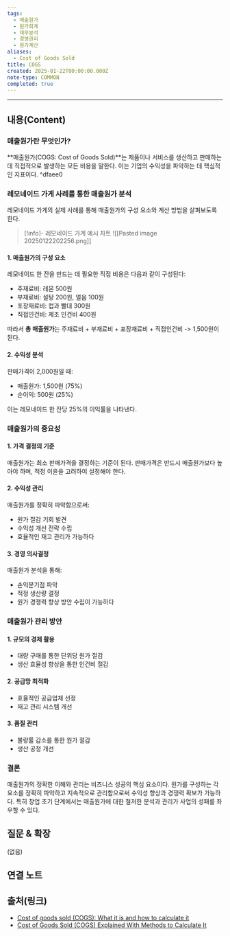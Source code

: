 ```yaml
---
tags:
  - 매출원가
  - 원가회계
  - 재무분석
  - 경영관리
  - 원가계산
aliases:
  - Cost of Goods Sold
title: COGS
created: 2025-01-22T00:00:00.000Z
note-type: COMMON
completed: true
---
```


---

## 내용(Content)

### 매출원가란 무엇인가?

**매출원가(COGS: Cost of Goods Sold)**는 제품이나 서비스를 생산하고 판매하는 데 직접적으로 발생하는 모든 비용을 말한다. 이는 기업의 수익성을 파악하는 데 핵심적인 지표이다. ^dfaee0

### 레모네이드 가게 사례를 통한 매출원가 분석

레모네이드 가게의 실제 사례를 통해 매출원가의 구성 요소와 계산 방법을 살펴보도록 한다.

> [!info]- 레모네이드 가계 예시 차트
> ![[Pasted image 20250122202256.png]]

#### 1. 매출원가의 구성 요소

레모네이드 한 잔을 만드는 데 필요한 직접 비용은 다음과 같이 구성된다:

- 주재료비: 레몬 500원
- 부재료비: 설탕 200원, 얼음 100원
- 포장재료비: 컵과 빨대 300원
- 직접인건비: 제조 인건비 400원

따라서 **총 매출원가**는 주재료비 + 부재료비 + 포장재료비 + 직접인건비 -> 1,500원이 된다.

#### 2. 수익성 분석

판매가격이 2,000원일 때:

- 매출원가: 1,500원 (75%)
- 순이익: 500원 (25%)

이는 레모네이드 한 잔당 25%의 이익률을 나타낸다.

### 매출원가의 중요성

#### 1. 가격 결정의 기준

매출원가는 최소 판매가격을 결정하는 기준이 된다. 판매가격은 반드시 매출원가보다 높아야 하며, 적정 이윤을 고려하여 설정해야 한다.

#### 2. 수익성 관리

매출원가를 정확히 파악함으로써:

- 원가 절감 기회 발견
- 수익성 개선 전략 수립
- 효율적인 재고 관리가 가능하다

#### 3. 경영 의사결정

매출원가 분석을 통해:

- 손익분기점 파악
- 적정 생산량 결정
- 원가 경쟁력 향상 방안 수립이 가능하다

### 매출원가 관리 방안

#### 1. 규모의 경제 활용

- 대량 구매를 통한 단위당 원가 절감
- 생산 효율성 향상을 통한 인건비 절감

#### 2. 공급망 최적화

- 효율적인 공급업체 선정
- 재고 관리 시스템 개선

#### 3. 품질 관리

- 불량률 감소를 통한 원가 절감
- 생산 공정 개선

### 결론

매출원가의 정확한 이해와 관리는 비즈니스 성공의 핵심 요소이다. 원가를 구성하는 각 요소를 정확히 파악하고 지속적으로 관리함으로써 수익성 향상과 경쟁력 확보가 가능하다. 특히 창업 초기 단계에서는 매출원가에 대한 철저한 분석과 관리가 사업의 성패를 좌우할 수 있다.

## 질문 & 확장

(없음)

## 연결 노트

## 출처(링크)

- [Cost of goods sold (COGS): What it is and how to calculate it](https://www.bill.com/learning/cost-of-goods-sold)
- [Cost of Goods Sold (COGS) Explained With Methods to Calculate It](https://www.investopedia.com/terms/c/cogs.asp)



